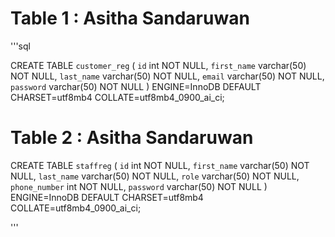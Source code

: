# Table 1 : Asitha Sandaruwan

'''sql

CREATE TABLE `customer_reg` (
  `id` int NOT NULL,
  `first_name` varchar(50) NOT NULL,
  `last_name` varchar(50) NOT NULL,
  `email` varchar(50) NOT NULL,
  `password` varchar(50) NOT NULL
) ENGINE=InnoDB DEFAULT CHARSET=utf8mb4 COLLATE=utf8mb4_0900_ai_ci;

# Table 2 : Asitha Sandaruwan

CREATE TABLE `staffreg` (
  `id` int NOT NULL,
  `first_name` varchar(50) NOT NULL,
  `last_name` varchar(50) NOT NULL,
  `role` varchar(50) NOT NULL,
  `phone_number` int NOT NULL,
  `password` varchar(50) NOT NULL
) ENGINE=InnoDB DEFAULT CHARSET=utf8mb4 COLLATE=utf8mb4_0900_ai_ci;

'''